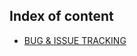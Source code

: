 ## Index of content

* [BUG & ISSUE TRACKING](https://github.com/naacal/Documents/blob/master/BUG%20%26%20ISSUE%20TRACKING.md)